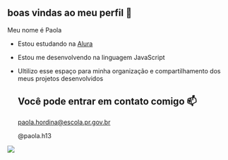 ## boas vindas ao meu perfil 🖤

Meu nome é Paola 

- Estou estudando na [Alura](https://www.alura.com.br)
- Estou me desenvolvendo na linguagem JavaScript
- Ultilizo esse espaço para minha organização e compartilhamento dos meus projetos desenvolvidos

  ## Você pode entrar em contato comigo 📫

  paola.hordina@escola.pr.gov.br

  @paola.h13

![](https://media1.tenor.com/m/I4yRxNhcvqEAAAAC/swing-dance-swing-your-hips.gif)
